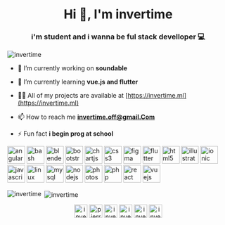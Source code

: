 <h1 align="center">Hi 👋, I'm invertime</h1>
<h3 align="center">i'm student and i wanna be ful stack develloper 💻</h3>

<p align="left"> <img src="https://komarev.com/ghpvc/?username=invertime" alt="invertime" /> </p>

- 🔭 I’m currently working on **soundable**

- 🌱 I’m currently learning **vue.js and flutter**

- 👨‍💻 All of my projects are available at [https://invertime.ml](https://invertime.ml)

- 📫 How to reach me **invertime.off@gmail.Com**

- ⚡ Fun fact **i begin prog at school**

<p align="left"><img src="https://devicons.github.io/devicon/devicon.git/icons/angularjs/angularjs-original.svg" alt="angularjs" width="40" height="40"/> <img src="https://www.vectorlogo.zone/logos/gnu_bash/gnu_bash-icon.svg" alt="bash" width="40" height="40"/> <img src="https://download.blender.org/branding/community/blender_community_badge_white.svg" alt="blender" width="40" height="40"/> <img src="https://devicons.github.io/devicon/devicon.git/icons/bootstrap/bootstrap-plain.svg" alt="bootstrap" width="40" height="40"/> <img src="https://www.chartjs.org/media/logo-title.svg" alt="chartjs" width="40" height="40"/> <img src="https://devicons.github.io/devicon/devicon.git/icons/css3/css3-original-wordmark.svg" alt="css3" width="40" height="40"/> <img src="https://www.vectorlogo.zone/logos/figma/figma-icon.svg" alt="figma" width="40" height="40"/> <img src="https://www.vectorlogo.zone/logos/flutterio/flutterio-icon.svg" alt="flutter" width="40" height="40"/> <img src="https://devicons.github.io/devicon/devicon.git/icons/html5/html5-original-wordmark.svg" alt="html5" width="40" height="40"/> <img src="https://www.vectorlogo.zone/logos/adobe_illustrator/adobe_illustrator-icon.svg" alt="illustrator" width="40" height="40"/> <img src="https://upload.wikimedia.org/wikipedia/commons/d/d1/Ionic_Logo.svg" alt="ionic" width="40" height="40"/> <img src="https://devicons.github.io/devicon/devicon.git/icons/javascript/javascript-original.svg" alt="javascript" width="40" height="40"/> <img src="https://devicons.github.io/devicon/devicon.git/icons/linux/linux-original.svg" alt="linux" width="40" height="40"/> <img src="https://devicons.github.io/devicon/devicon.git/icons/mysql/mysql-original-wordmark.svg" alt="mysql" width="40" height="40"/> <img src="https://devicons.github.io/devicon/devicon.git/icons/nodejs/nodejs-original-wordmark.svg" alt="nodejs" width="40" height="40"/> <img src="https://devicons.github.io/devicon/devicon.git/icons/photoshop/photoshop-plain.svg" alt="photoshop" width="40" height="40"/> <img src="https://devicons.github.io/devicon/devicon.git/icons/php/php-original.svg" alt="php" width="40" height="40"/> <img src="https://devicons.github.io/devicon/devicon.git/icons/react/react-original-wordmark.svg" alt="react" width="40" height="40"/> <img src="https://devicons.github.io/devicon/devicon.git/icons/vuejs/vuejs-original-wordmark.svg" alt="vuejs" width="40" height="40"/></p><p><img align="left" src="https://github-readme-stats.vercel.app/api/top-langs/?username=invertime&layout=compact&hide=html" alt="invertime" /></p>

<p>&nbsp;<img align="center" src="https://github-readme-stats.vercel.app/api?username=invertime&show_icons=true" alt="invertime" /></p>

<p align="center">
<a href="https://codepen.io/invertime" target="blank"><img align="center" src="https://cdn.jsdelivr.net/npm/simple-icons@3.0.1/icons/codepen.svg" alt="invertime" height="30" width="30" /></a>
<a href="https://twitter.com/pierrep39672882" target="blank"><img align="center" src="https://cdn.jsdelivr.net/npm/simple-icons@3.0.1/icons/twitter.svg" alt="pierrep39672882" height="30" width="30" /></a>
<a href="https://stackoverflow.com/users/invertime" target="blank"><img align="center" src="https://cdn.jsdelivr.net/npm/simple-icons@3.0.1/icons/stackoverflow.svg" alt="invertime" height="30" width="30" /></a>
<a href="https://instagram.com/invertime" target="blank"><img align="center" src="https://cdn.jsdelivr.net/npm/simple-icons@3.0.1/icons/instagram.svg" alt="invertime" height="30" width="30" /></a>
<a href="https://dribbble.com/invertime" target="blank"><img align="center" src="https://cdn.jsdelivr.net/npm/simple-icons@3.0.1/icons/dribbble.svg" alt="invertime" height="30" width="30" /></a>
<a href="https://www.youtube.com/c/invertime" target="blank"><img align="center" src="https://cdn.jsdelivr.net/npm/simple-icons@3.0.1/icons/youtube.svg" alt="invertime" height="30" width="30" /></a>
</p>
